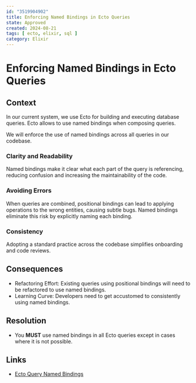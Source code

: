 ```yaml
---
id: "3519904902"
title: Enforcing Named Bindings in Ecto Queries
state: Approved
created: 2024-08-21
tags: [ ecto, elixir, sql ]
category: Elixir
---
```


# Enforcing Named Bindings in Ecto Queries

## Context

In our current system, we use Ecto for building and executing database queries.
Ecto allows to use named bindings when composing queries.

We will enforce the use of named bindings across all queries in our codebase.

### Clarity and Readability

Named bindings make it clear what each part of the query is referencing,
reducing confusion and increasing the maintainability of
the code.

### Avoiding Errors

When queries are combined, positional bindings can lead to
applying operations to the wrong entities, causing subtle bugs. Named bindings
eliminate this risk by explicitly naming each binding.

### Consistency

Adopting a standard practice across the codebase simplifies onboarding and code
reviews.

## Consequences

- Refactoring Effort: Existing queries using positional bindings will need to be
refactored to use named bindings.
- Learning Curve: Developers need to get accustomed to consistently using named
bindings.

## Resolution

- You **MUST** use named bindings in all Ecto queries except in cases where it
  is not possible.

## Links

- [Ecto Query Named Bindings](https://hexdocs.pm/ecto/Ecto.Query.html#module-named-bindings)
